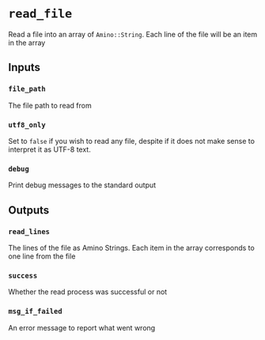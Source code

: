 # `read_file`

Read a file into an array of `Amino::String`. Each line of the file will be an item in the array

## Inputs

### `file_path`

The file path to read from

### `utf8_only`

Set to `false` if you wish to read any file, despite if it does not make sense to interpret it as UTF-8 text.

### `debug`

Print debug messages to the standard output

## Outputs

### `read_lines`

The lines of the file as Amino Strings. Each item in the array corresponds to one line from the file

### `success`

Whether the read process was successful or not

### `msg_if_failed`

An error message to report what went wrong